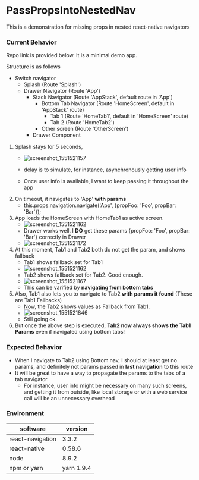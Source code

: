 # PassPropsIntoNestedNav

This is a demonstration for missing props in nested react-native navigators

### Current Behavior

Repo link is provided below. It is a minimal demo app. 

Structure is as follows

 - Switch navigator
   - Splash (Route 'Splash')
   - Drawer Navigator (Route 'App')
     - Stack Navigator (Route 'AppStack', default route in 'App')
       - Bottom Tab Navigator (Route 'HomeScreen', default in 'AppStack' route)
         - Tab 1 (Route 'HomeTab1', default in 'HomeScreen' route)
         - Tab 2 (Route 'HomeTab2')
       - Other screen (Route 'OtherScreen')
     - Drawer Component

 1. Splash stays for 5 seconds,
     - ![screenshot_1551521157](https://user-images.githubusercontent.com/9031711/53680400-19e1c980-3d01-11e9-85ba-ecd1bea1e7b9.png)

     - delay is to simulate, for instance, asynchronously getting user info
     - Once user info is available, I want to keep passing it throughout the app
 1. On timeout, it navigates to 'App' **with params**
     - this.props.navigation.navigate('App', {propFoo: 'Foo', propBar: 'Bar'}); 
 1. App loads the HomeScreen with HomeTab1 as active screen.
     - ![screenshot_1551521162](https://user-images.githubusercontent.com/9031711/53680423-5b727480-3d01-11e9-9b7f-8eba300f6ffc.png)
     - Drawer works well. I **DO** get these params {propFoo: 'Foo', propBar: 'Bar'} correctly in Drawer
     - ![screenshot_1551521172](https://user-images.githubusercontent.com/9031711/53680436-95dc1180-3d01-11e9-8ed9-53af06b47870.png)
 1. At this moment, Tab1 and Tab2 both do not get the param, and shows fallback
     - Tab1 shows fallback set for Tab1
     - ![screenshot_1551521162](https://user-images.githubusercontent.com/9031711/53680443-ad1aff00-3d01-11e9-9e68-9f8f0093d121.png)
     - Tab2 shows fallback set for Tab2. Good enough.
     - ![screenshot_1551521167](https://user-images.githubusercontent.com/9031711/53680447-c4f28300-3d01-11e9-8cfd-315475b2bfc0.png)
     - This can be varified by **navigating from bottom tabs**
 1. Also, Tab1 also lets you to navigate to Tab2 **with params it found** (These are Tab1 Fallbacks)
    - Now, the Tab2 shows values as Fallback from Tab1. 
    - ![screenshot_1551521846](https://user-images.githubusercontent.com/9031711/53680493-8e693800-3d02-11e9-94fc-5697df913ac3.png)
    - Still going ok.
 1. But once the above step is executed, **Tab2 now always shows the Tab1 Params** even if navigated using bottom tabs!

### Expected Behavior
 - When I navigate to Tab2 using Bottom nav, I should at least get no params, and definitely not params passed in **last navigation** to this route
 - It will be great to have a way to propagate the params to the tabs of a tab navigator.
   - For instance, user info might be necessary on many such screens, and getting it from outside, like local storage or with a web service call will be an unnecessary overhead

### Environment

| software         | version
| ---------------- | -------
| react-navigation | 3.3.2
| react-native     | 0.58.6
| node             | 8.9.2
| npm or yarn      | yarn 1.9.4
